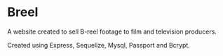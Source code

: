 # Breel
A website created to sell B-reel footage to film and television producers.

Created using Express, Sequelize, Mysql, Passport and Bcrypt.
